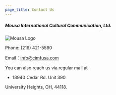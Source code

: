 ```yaml
---
page_title: Contact Us
---
```


##### Mousa International Cultural Communication, Ltd.
![Mousa Logo](/img/logo/mousa-logo.png)

Phone: (216) 421-5590

Email：info@cimfusa.com

You can also reach us via regular mail at

  - 13940 Cedar Rd. Unit 390

  University Heights, OH, 44118.
